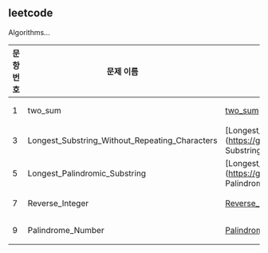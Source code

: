 leetcode
----

Algorithms...


|문항번호|문제 이름|풀이 기록|성공 여부|비고|
|---|---|---|---|---|
|1|two_sum|[two_sum](https://github.com/timetobye/leetcode_solution/tree/master/solve/1_two_sum.py)|성공| |
|3|Longest_Substring_Without_Repeating_Characters|[Longest_Substring_Without_Repeating_Characters](https://github.com/timetobye/leetcode_solution/tree/master/solve/3_Longest Substring Without Repeating Characters.py)|성공| |
|5|Longest_Palindromic_Substring|[Longest_Palindromic_Substring](https://github.com/timetobye/leetcode_solution/tree/master/solve/5_Longest Palindromic Substring.py)|성공| |
|7|Reverse_Integer|[Reverse_Integer](https://github.com/timetobye/leetcode_solution/tree/master/solve/7_Reverse_Integer.py)|성공| |
|9|Palindrome_Number|[Palindrome_Number](https://github.com/timetobye/leetcode_solution/tree/master/solve/9_Palindrome_Number.py)|성공| |